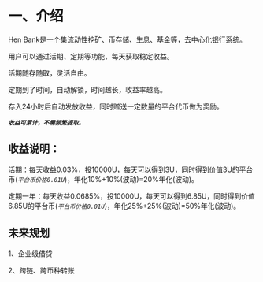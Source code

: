# 一、介绍

Hen Bank是一个集流动性挖矿、币存储、生息、基金等，去中心化银行系统。

用户可以通过活期、定期等功能，每天获取稳定收益。

活期随存随取，灵活自由。

定期到了时间，自动解锁，时间越长，收益率越高。

&#x20;存入24小时后自动发放收益，同时赠送一定数量的平台代币做为奖励。

_**`收益可累计，不需频繁提取。`**_

## 收益说明：

活期：每天收益0.03%，投10000U，每天可以得到3U，同时得到价值3U的平台币(_`平台币价格0.01U`_)，年化10%+10%(波动)=20%年化(波动)。

定期一年：每天收益0.0685%，投10000U，每天可以得到6.85U，同时得到价值6.85U的平台币(_`平台币价格0.01U`_)，年化25%+25%(波动)=50%年化(波动)。

## 未来规划

1、企业级借贷

2、跨链、跨币种转账

